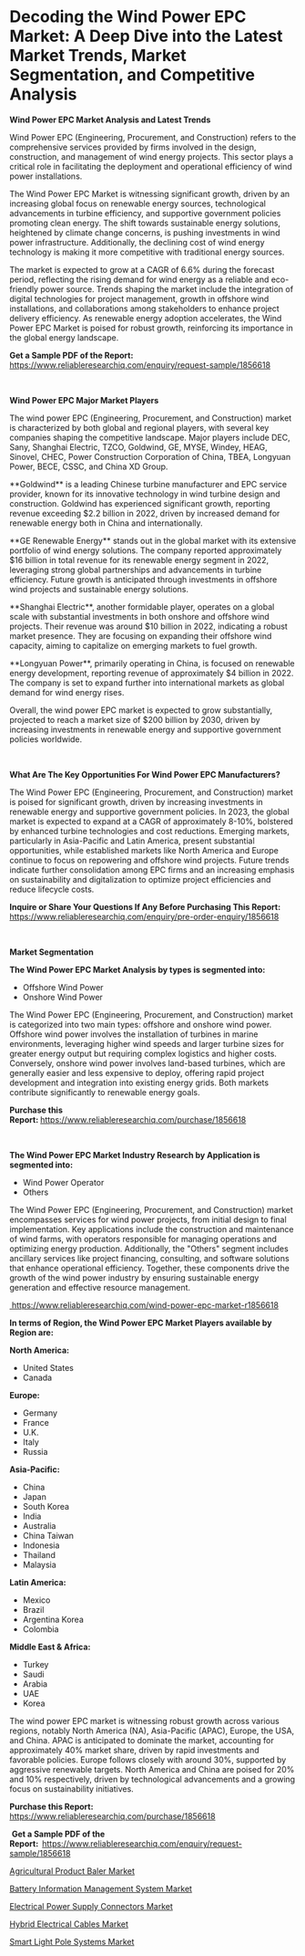 <p><h1>Decoding the Wind Power EPC Market: A Deep Dive into the Latest Market Trends, Market Segmentation, and Competitive Analysis</h1></p><p><strong>Wind Power EPC Market Analysis and Latest Trends</strong></p>
<p><p>Wind Power EPC (Engineering, Procurement, and Construction) refers to the comprehensive services provided by firms involved in the design, construction, and management of wind energy projects. This sector plays a critical role in facilitating the deployment and operational efficiency of wind power installations. </p><p>The Wind Power EPC Market is witnessing significant growth, driven by an increasing global focus on renewable energy sources, technological advancements in turbine efficiency, and supportive government policies promoting clean energy. The shift towards sustainable energy solutions, heightened by climate change concerns, is pushing investments in wind power infrastructure. Additionally, the declining cost of wind energy technology is making it more competitive with traditional energy sources. </p><p>The market is expected to grow at a CAGR of 6.6% during the forecast period, reflecting the rising demand for wind energy as a reliable and eco-friendly power source. Trends shaping the market include the integration of digital technologies for project management, growth in offshore wind installations, and collaborations among stakeholders to enhance project delivery efficiency. As renewable energy adoption accelerates, the Wind Power EPC Market is poised for robust growth, reinforcing its importance in the global energy landscape.</p></p>
<p><strong>Get a Sample PDF of the Report:&nbsp;</strong> <a href="https://www.reliableresearchiq.com/enquiry/request-sample/1856618?utm_campaign=103&utm_medium=2&utm_source=Github&utm_content=ia&utm_term=27032025&utm_id=wind-power-epc">https://www.reliableresearchiq.com/enquiry/request-sample/1856618</a></p>
<p>&nbsp;</p>
<p><strong>Wind Power EPC Major Market Players</strong></p>
<p><p>The wind power EPC (Engineering, Procurement, and Construction) market is characterized by both global and regional players, with several key companies shaping the competitive landscape. Major players include DEC, Sany, Shanghai Electric, TZCO, Goldwind, GE, MYSE, Windey, HEAG, Sinovel, CHEC, Power Construction Corporation of China, TBEA, Longyuan Power, BECE, CSSC, and China XD Group.</p><p>**Goldwind** is a leading Chinese turbine manufacturer and EPC service provider, known for its innovative technology in wind turbine design and construction. Goldwind has experienced significant growth, reporting revenue exceeding $2.2 billion in 2022, driven by increased demand for renewable energy both in China and internationally.</p><p>**GE Renewable Energy** stands out in the global market with its extensive portfolio of wind energy solutions. The company reported approximately $16 billion in total revenue for its renewable energy segment in 2022, leveraging strong global partnerships and advancements in turbine efficiency. Future growth is anticipated through investments in offshore wind projects and sustainable energy solutions.</p><p>**Shanghai Electric**, another formidable player, operates on a global scale with substantial investments in both onshore and offshore wind projects. Their revenue was around $10 billion in 2022, indicating a robust market presence. They are focusing on expanding their offshore wind capacity, aiming to capitalize on emerging markets to fuel growth.</p><p>**Longyuan Power**, primarily operating in China, is focused on renewable energy development, reporting revenue of approximately $4 billion in 2022. The company is set to expand further into international markets as global demand for wind energy rises.</p><p>Overall, the wind power EPC market is expected to grow substantially, projected to reach a market size of $200 billion by 2030, driven by increasing investments in renewable energy and supportive government policies worldwide.</p></p>
<p>&nbsp;</p>
<p><strong>What Are The Key Opportunities For Wind Power EPC Manufacturers?</strong></p>
<p><p>The Wind Power EPC (Engineering, Procurement, and Construction) market is poised for significant growth, driven by increasing investments in renewable energy and supportive government policies. In 2023, the global market is expected to expand at a CAGR of approximately 8-10%, bolstered by enhanced turbine technologies and cost reductions. Emerging markets, particularly in Asia-Pacific and Latin America, present substantial opportunities, while established markets like North America and Europe continue to focus on repowering and offshore wind projects. Future trends indicate further consolidation among EPC firms and an increasing emphasis on sustainability and digitalization to optimize project efficiencies and reduce lifecycle costs.</p></p>
<p><strong>Inquire or Share Your Questions If Any Before Purchasing This Report:</strong> <a href="https://www.reliableresearchiq.com/enquiry/pre-order-enquiry/1856618?utm_campaign=103&utm_medium=2&utm_source=Github&utm_content=ia&utm_term=27032025&utm_id=wind-power-epc">https://www.reliableresearchiq.com/enquiry/pre-order-enquiry/1856618</a></p>
<p>&nbsp;</p>
<p><strong>Market Segmentation</strong></p>
<p><strong>The Wind Power EPC Market Analysis by types is segmented into:</strong></p>
<p><ul><li>Offshore Wind Power</li><li>Onshore Wind Power</li></ul></p>
<p><p>The Wind Power EPC (Engineering, Procurement, and Construction) market is categorized into two main types: offshore and onshore wind power. Offshore wind power involves the installation of turbines in marine environments, leveraging higher wind speeds and larger turbine sizes for greater energy output but requiring complex logistics and higher costs. Conversely, onshore wind power involves land-based turbines, which are generally easier and less expensive to deploy, offering rapid project development and integration into existing energy grids. Both markets contribute significantly to renewable energy goals.</p></p>
<p><strong>Purchase this Report:&nbsp;</strong><a href="https://www.reliableresearchiq.com/purchase/1856618?utm_campaign=103&utm_medium=2&utm_source=Github&utm_content=ia&utm_term=27032025&utm_id=wind-power-epc">https://www.reliableresearchiq.com/purchase/1856618</a></p>
<p>&nbsp;</p>
<p><strong>The Wind Power EPC Market Industry Research by Application is segmented into:</strong></p>
<p><ul><li>Wind Power Operator</li><li>Others</li></ul></p>
<p><p>The Wind Power EPC (Engineering, Procurement, and Construction) market encompasses services for wind power projects, from initial design to final implementation. Key applications include the construction and maintenance of wind farms, with operators responsible for managing operations and optimizing energy production. Additionally, the "Others" segment includes ancillary services like project financing, consulting, and software solutions that enhance operational efficiency. Together, these components drive the growth of the wind power industry by ensuring sustainable energy generation and effective resource management.</p></p>
<p><a href="https://www.reliableresearchiq.com/wind-power-epc-market-r1856618?utm_campaign=103&utm_medium=2&utm_source=Github&utm_content=ia&utm_term=27032025&utm_id=wind-power-epc">&nbsp;https://www.reliableresearchiq.com/wind-power-epc-market-r1856618</a></p>
<p><strong>In terms of Region, the Wind Power EPC Market Players available by Region are:</strong></p>
<p>
    <p> <strong> North America: </strong>
        <ul>
            <li>United States</li>
            <li>Canada</li>
        </ul>
        </p> 
    <p> <strong> Europe: </strong>
        <ul>
            <li>Germany</li>
            <li>France</li>
            <li>U.K.</li>
            <li>Italy</li>
            <li>Russia</li>
        </ul>
        </p> 
    <p> <strong> Asia-Pacific: </strong>
        <ul>
            <li>China</li>
            <li>Japan</li>
            <li>South Korea</li>
            <li>India</li>
            <li>Australia</li>
            <li>China Taiwan</li>
            <li>Indonesia</li>
            <li>Thailand</li>
            <li>Malaysia</li>
        </ul>
        </p> 
    <p> <strong> Latin America: </strong>
        <ul>
            <li>Mexico</li>
            <li>Brazil</li>
            <li>Argentina Korea</li>
            <li>Colombia</li>
        </ul>
        </p> 
    <p> <strong> Middle East & Africa: </strong>
        <ul>
            <li>Turkey</li>
            <li>Saudi</li>
            <li>Arabia</li>
            <li>UAE</li>
            <li>Korea</li>
        </ul>
    </p>
    </p>
<p><p>The wind power EPC market is witnessing robust growth across various regions, notably North America (NA), Asia-Pacific (APAC), Europe, the USA, and China. APAC is anticipated to dominate the market, accounting for approximately 40% market share, driven by rapid investments and favorable policies. Europe follows closely with around 30%, supported by aggressive renewable targets. North America and China are poised for 20% and 10% respectively, driven by technological advancements and a growing focus on sustainability initiatives.</p></p>
<p><strong>Purchase this Report: </strong><a href="https://www.reliableresearchiq.com/purchase/1856618?utm_campaign=103&utm_medium=2&utm_source=Github&utm_content=ia&utm_term=27032025&utm_id=wind-power-epc">https://www.reliableresearchiq.com/purchase/1856618</a></p>
<p>&nbsp;<strong>Get a Sample PDF of the Report:&nbsp;&nbsp;</strong><a href="https://www.reliableresearchiq.com/enquiry/request-sample/1856618?utm_campaign=103&utm_medium=2&utm_source=Github&utm_content=ia&utm_term=27032025&utm_id=wind-power-epc">https://www.reliableresearchiq.com/enquiry/request-sample/1856618</a></p>
<p><strong></strong></p>
<p><p><a href="https://github.com/heeildannas/Market-Research-Report-List-1/blob/main/agricultural-product-baler-market.md?utm_campaign=103&utm_medium=2&utm_source=Github&utm_content=ia&utm_term=27032025&utm_id=wind-power-epc">Agricultural Product Baler Market</a></p><p><a href="https://github.com/ertssmelov0/Market-Research-Report-List-1/blob/main/battery-information-management-system-market.md?utm_campaign=103&utm_medium=2&utm_source=Github&utm_content=ia&utm_term=27032025&utm_id=wind-power-epc">Battery Information Management System Market</a></p><p><a href="https://github.com/pupekironim/Market-Research-Report-List-1/blob/main/electrical-power-supply-connectors-market.md?utm_campaign=103&utm_medium=2&utm_source=Github&utm_content=ia&utm_term=27032025&utm_id=wind-power-epc">Electrical Power Supply Connectors Market</a></p><p><a href="https://github.com/yakobotege/Market-Research-Report-List-1/blob/main/hybrid-electrical-cables-market.md?utm_campaign=103&utm_medium=2&utm_source=Github&utm_content=ia&utm_term=27032025&utm_id=wind-power-epc">Hybrid Electrical Cables Market</a></p><p><a href="https://github.com/astadtetcha28/Market-Research-Report-List-1/blob/main/smart-light-pole-systems-market.md?utm_campaign=103&utm_medium=2&utm_source=Github&utm_content=ia&utm_term=27032025&utm_id=wind-power-epc">Smart Light Pole Systems Market</a></p></p>